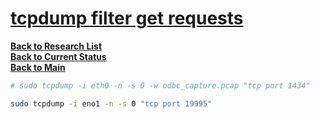# **[tcpdump filter get requests](https://stackoverflow.com/questions/4777042/can-i-use-tcpdump-to-get-http-requests-response-header-and-response-body)**

**[Back to Research List](../../../../../../research_list.md)**\
**[Back to Current Status](../../../../../../../a_status/current_tasks.md)**\
**[Back to Main](../../../../../../../README.md)**

```bash
# sudo tcpdump -i eth0 -n -s 0 -w odbc_capture.pcap "tcp port 1434"

sudo tcpdump -i eno1 -n -s 0 "tcp port 19995"

```
